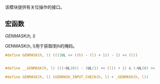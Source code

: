 该模块提供有关位操作的接口。


宏函数
-----

*GENMASK(h, l)*

GENMASK(h, l)用于获取l到h的掩码。

```c
#define GENMASK(h, l) (((1UL << ((h) - (l) + 1)) - 1) << (l))
```

```c

#define __GENMASK(h, l) (((~UL(0)) - (UL(1) << (l)) + 1) & (~UL(0) >> (BIT_PER_LONG -1 -(h))))

#define GENMASK(h, l) (GENMASK_INPUT_CHECK(h, l) + _GENMASK(h, l)) 
```
